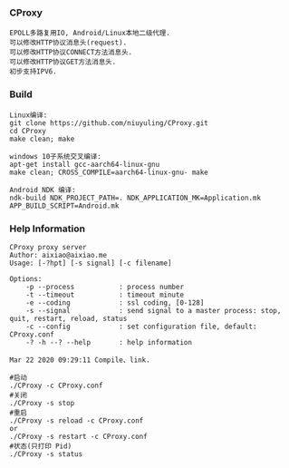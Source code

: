 ### CProxy
    EPOLL多路复用IO, Android/Linux本地二级代理.  
    可以修改HTTP协议消息头(request).  
    可以修改HTTP协议CONNECT方法消息头.  
    可以修改HTTP协议GET方法消息头.  
    初步支持IPV6.

### Build
    Linux编译:  
    git clone https://github.com/niuyuling/CProxy.git  
    cd CProxy  
    make clean; make  
    
    windows 10子系统交叉编译:  
    apt-get install gcc-aarch64-linux-gnu  
    make clean; CROSS_COMPILE=aarch64-linux-gnu- make  
    
    Android NDK 编译:  
    ndk-build NDK_PROJECT_PATH=. NDK_APPLICATION_MK=Application.mk APP_BUILD_SCRIPT=Android.mk  

### Help Information
    CProxy proxy server
    Author: aixiao@aixiao.me
    Usage: [-?hpt] [-s signal] [-c filename]

    Options:
        -p --process           : process number
        -t --timeout           : timeout minute
        -e --coding            : ssl coding, [0-128]
        -s --signal            : send signal to a master process: stop, quit, restart, reload, status
        -c --config            : set configuration file, default: CProxy.conf
        -? -h --? --help       : help information

    Mar 22 2020 09:29:11 Compile、link.

    #启动
    ./CProxy -c CProxy.conf
    #关闭
    ./CProxy -s stop
    #重启
    ./CProxy -s reload -c CProxy.conf
    or
    ./CProxy -s restart -c CProxy.conf
    #状态(只打印 Pid)
    ./CProxy -s status
    